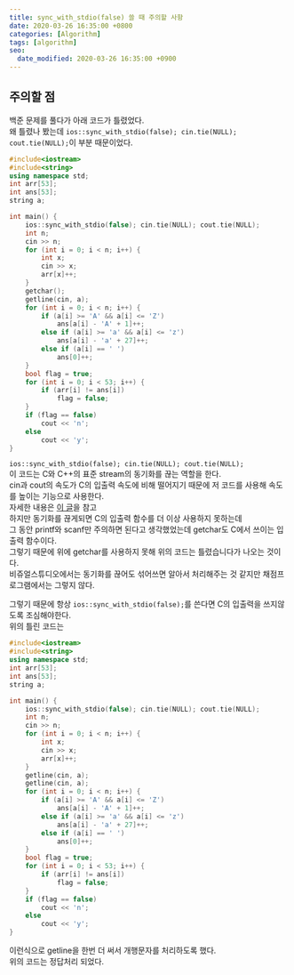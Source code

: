 ```yaml
---
title: sync_with_stdio(false) 쓸 때 주의할 사항
date: 2020-03-26 16:35:00 +0800
categories: [Algorithm]
tags: [algorithm]
seo:
  date_modified: 2020-03-26 16:35:00 +0900
---
```


## 주의할 점
백준 문제를 풀다가 아래 코드가 틀렸었다.  
왜 틀렸나 봤는데 `ios::sync_with_stdio(false); cin.tie(NULL); cout.tie(NULL);`이 부분 때문이었다.  
```c++
#include<iostream>
#include<string>
using namespace std;
int arr[53];
int ans[53];
string a;

int main() {
    ios::sync_with_stdio(false); cin.tie(NULL); cout.tie(NULL);
	int n;
	cin >> n;
	for (int i = 0; i < n; i++) {
		int x;
		cin >> x;
		arr[x]++;
	}
	getchar();
	getline(cin, a);
	for (int i = 0; i < n; i++) {
		if (a[i] >= 'A' && a[i] <= 'Z')
			ans[a[i] - 'A' + 1]++;
		else if (a[i] >= 'a' && a[i] <= 'z')
			ans[a[i] - 'a' + 27]++;
		else if (a[i] == ' ')
			ans[0]++;
	}
	bool flag = true;
	for (int i = 0; i < 53; i++) {
		if (arr[i] != ans[i])
			flag = false;
	}
	if (flag == false)
		cout << 'n';
	else
		cout << 'y';
}
```

`ios::sync_with_stdio(false); cin.tie(NULL); cout.tie(NULL);`  
이 코드는 C와 C++의 표준 stream의 동기화를 끊는 역할을 한다.  
cin과 cout의 속도가 C의 입출력 속도에 비해 떨어지기 때문에 저 코드를 사용해 속도를 높이는 기능으로 사용한다.  
자세한 내용은 [이 글](https://ip99202.github.io/posts/%EC%9E%85%EC%B6%9C%EB%A0%A5-%EC%86%8D%EB%8F%84-%EC%A4%84%EC%9D%B4%EA%B8%B0/)을 참고  
하지만 동기화를 끊게되면 C의 입출력 함수를 더 이상 사용하지 못하는데  
그 동안 printf와 scanf만 주의하면 된다고 생각했었는데 getchar도 C에서 쓰이는 입출력 함수이다.  
그렇기 때문에 위에 getchar를 사용하지 못해 위의 코드는 틀렸습니다가 나오는 것이다.  
비쥬얼스튜디오에서는 동기화를 끊어도 섞어쓰면 알아서 처리해주는 것 같지만 채점프로그램에서는 그렇지 않다.  

그렇기 때문에 항상 `ios::sync_with_stdio(false);`를 쓴다면 C의 입출력을 쓰지않도록 조심해야한다.  
위의 틀린 코드는 
```c++
#include<iostream>
#include<string>
using namespace std;
int arr[53];
int ans[53];
string a;

int main() {
    ios::sync_with_stdio(false); cin.tie(NULL); cout.tie(NULL);
	int n;
	cin >> n;
	for (int i = 0; i < n; i++) {
		int x;
		cin >> x;
		arr[x]++;
	}
	getline(cin, a);
	getline(cin, a);
	for (int i = 0; i < n; i++) {
		if (a[i] >= 'A' && a[i] <= 'Z')
			ans[a[i] - 'A' + 1]++;
		else if (a[i] >= 'a' && a[i] <= 'z')
			ans[a[i] - 'a' + 27]++;
		else if (a[i] == ' ')
			ans[0]++;
	}
	bool flag = true;
	for (int i = 0; i < 53; i++) {
		if (arr[i] != ans[i])
			flag = false;
	}
	if (flag == false)
		cout << 'n';
	else
		cout << 'y';
}
```
이런식으로 getline을 한번 더 써서 개행문자를 처리하도록 했다.  
위의 코드는 정답처리 되었다.